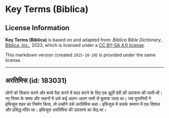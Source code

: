 # Key Terms (Biblica)

## License Information

**Key Terms (Biblica)** is based on and adapted from: _Biblica Bible Dictionary_, [Biblica, Inc.](https://www.biblica.com/), 2023, which is licensed under a [CC BY-SA 4.0 license](https://creativecommons.org/licenses/by-sa/4.0/legalcode.en).

This markdown version (created `2025-10-20`) is provided under the same license.



--------------------------------

## अरतिमिस (id: 183031)

लोगों को शिकार करने और बच्चे पैदा करने में मदद करने के लिए एक झूठी देवी की उपासना की जाती थी। नए नियम के समय और स्थानों में उसे कई अलग\-अलग नामों से बुलाया जाता था। जब यूनानियों ने इफिसुस शहर का निर्माण किया, तो उन्होंने उसे अरतिमिस कहा। इफिसुस में उसके सम्मान में एक विशाल और प्रसिद्ध मंदिर था। इफिसुस अरतिमिस की उपासना का केंद्र था।


